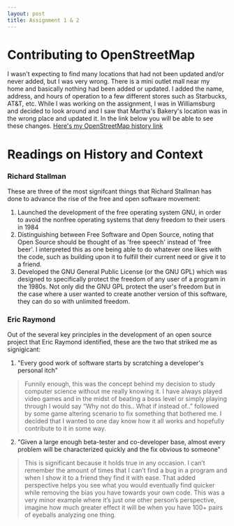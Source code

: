 ```yaml
---
layout: post
title: Assignment 1 & 2
---
```


# Contributing to OpenStreetMap
I wasn't expecting to find many locations that had not been updated and/or never added, but I was very wrong. There is a mini outlet mall near my home and basically nothing had been added or updated. I added the name, address, and hours of operation to a few different stores such as Starbucks, AT&T, etc. While I was working on the assignment, I was in Williamsburg and decided to look around and I saw that Martha's Bakery's location was in the wrong place and updated it. In the link below you will be able to see these changes.  [Here's my OpenStreetMap history link](https://www.openstreetmap.org/user/johncgenere/history)


# Readings on History and Context

### Richard Stallman

These are three of the most signifcant things that Richard Stallman has done to advance the rise of the free and open software movement:

1. Launched the development of the free operating system GNU, in order to avoid the nonfree operating systems that deny freedom to their users in 1984
2. Distinguishing between Free Software and Open Source, noting that Open Source should be thought of as 'free speech' instead of 'free beer'. I interpreted this as one being able to do whatever one likes with the code, such as building upon it to fulfill their current need or give it to a friend. 
3. Developed the GNU General Public License (or the GNU GPL) which was designed to specifically protect the freedom of any user of a program in the 1980s. Not only did the GNU GPL protect the user's freedom but in the case where a user wanted to create another version of this software, they can do so with unlimited freedom. 

### Eric Raymond

Out of the several key principles in the development of an open source project that Eric Raymond identified, these are the two that striked me as signigicant:

1. "Every good work of software starts by scratching a developer's personal itch"
> Funnily enough, this was the concept behind my decision to study computer science without me really knowing it. I have always played video games and in the midst of beating a boss level or simply playing through I would say “Why not do this.. What if instead of..” followed by some game altering scenario to fix something that bothered me. I decided that I wanted to one day know how it all works and hopefully contribute to it in some way. 
  
2. "Given a large enough beta-tester and co-developer base, almost every problem will be characterized quickly and the fix obvious to someone"
> This is significant because it holds true in any occasion. I can’t remember the amount of times that I can’t find a bug in a program and when I show it to a friend they find it with ease. That added perspective helps you see what you would eventually find quicker while removing the bias you have towards your own code. This was a very minor example where it’s just one other person’s perspective, imagine how much greater effect it will be when you have 100+ pairs of eyeballs analyzing one thing. 
